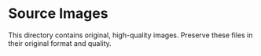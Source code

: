 # Source Images

This directory contains original, high-quality images. Preserve these files in their original format and quality.
